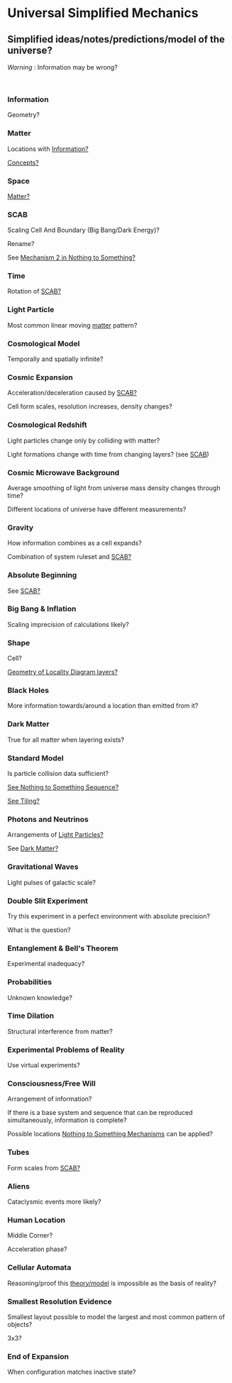 # Universal Simplified Mechanics

## Simplified ideas/notes/predictions/model of the universe?

*Warning* : Information may be wrong?

<br/>

### Information

Geometry?

### Matter

Locations with [Information?](#information)

[Concepts?](https://github.com/tboie/universal_phreak_generator?tab=readme-ov-file#system-mechanics-visualization)

### Space

[Matter?](#matter)

### SCAB

Scaling Cell And Boundary (Big Bang/Dark Energy)?

Rename?

See [Mechanism 2 in Nothing to Something?](https://github.com/tboie/universal_phreak_generator?tab=readme-ov-file#mechanism-2)

### Time

Rotation of [SCAB?](#scab)

### Light Particle

Most common linear moving [matter](#matter) pattern?

### Cosmological Model

Temporally and spatially infinite?

### Cosmic Expansion

Acceleration/deceleration caused by [SCAB?](#scab)

Cell form scales, resolution increases, density changes?

### Cosmological Redshift

Light particles change only by colliding with matter?

Light formations change with time from changing layers? (see [SCAB](#scab))

### Cosmic Microwave Background

Average smoothing of light from universe mass density changes through time?

Different locations of universe have different measurements?

### Gravity

How information combines as a cell expands?

Combination of system ruleset and [SCAB?](#scab)

### Absolute Beginning

See [SCAB?](#scab)

### Big Bang & Inflation

Scaling imprecision of calculations likely?

### Shape

Cell?

[Geometry of Locality Diagram layers?](https://github.com/tboie/universal_phreak_generator?tab=readme-ov-file#system-mechanics-visualization)

### Black Holes

More information towards/around a location than emitted from it?

### Dark Matter

True for all matter when layering exists?

### Standard Model

Is particle collision data sufficient?

[See Nothing to Something Sequence?](https://github.com/tboie/universal_phreak_generator?tab=readme-ov-file#nothing-to-something-sequence)

[See Tiling?](https://github.com/tboie/universal_phreak_generator?tab=readme-ov-file#tiles)

### Photons and Neutrinos

Arrangements of [Light Particles?](#light-particle)

See [Dark Matter?](#dark-matter)

### Gravitational Waves

Light pulses of galactic scale?

### Double Slit Experiment

Try this experiment in a perfect environment with absolute precision?

What is the question?

### Entanglement & Bell's Theorem

Experimental inadequacy?

### Probabilities

Unknown knowledge?

### Time Dilation

Structural interference from matter?

### Experimental Problems of Reality

Use virtual experiments?

### Consciousness/Free Will

Arrangement of information?

If there is a base system and sequence that can be reproduced simultaneously, information is complete?

Possible locations [Nothing to Something Mechanisms](https://github.com/tboie/universal_phreak_generator/blob/main/README.md#nothing-to-something-sequence) can be applied?

### Tubes

Form scales from [SCAB?](#scab)

### Aliens

Cataclysmic events more likely?

### Human Location

Middle Corner?

Acceleration phase?

### Cellular Automata

Reasoning/proof this [theory/model](#scab) is impossible as the basis of reality?

### Smallest Resolution Evidence

Smallest layout possible to model the largest and most common pattern of objects?

3x3?

### End of Expansion

When configuration matches inactive state?
